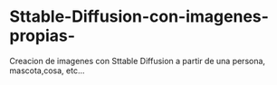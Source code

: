 # Sttable-Diffusion-con-imagenes-propias-
Creacion de imagenes con Sttable Diffusion a partir de una persona, mascota,cosa, etc...
